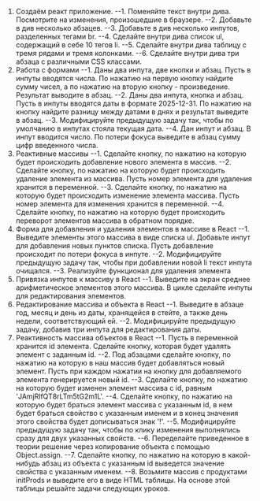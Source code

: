 1. Создаём реакт приложение.
    --1. Поменяйте текст внутри дива. Посмотрите на изменения, произошедшие в браузере.
    --2. Добавьте в див несколько абзацев.
    --3. Добавьте в див несколько инпутов, разделенных тегами br.
    --4. Сделайте внутри дива список ul, содержащий в себе 10 тегов li.
    --5. Сделайте внутри дива таблицу с тремя рядами и тремя колонками.
    --6. Сделайте внутри дива три абзаца с различными CSS классами.
2. Работа с формами 
    --1. Даны два инпута, две кнопки и абзац. Пусть в инпуты вводятся числа.
    По нажатию на первую кнопку найдите сумму чисел, а по нажатию на вторую кнопку - произведение. Результат выводите в абзац.
    --2. Даны два инпута, кнопка и абзац. Пусть в инпуты вводятся даты в формате 2025-12-31. По нажатию на кнопку найдите разницу между датами в днях и результат выведите в абзац.
    --3. Модифицируйте предыдущую задачу так, чтобы по умолчанию в инпутах стояла текущая дата.
    --4. Дан инпут и абзац. В инпут вводится число. По потери фокуса выведите в абзац сумму цифр введенного числа.
3. Реактивные массивы
    --1. Сделайте кнопку, по нажатию на которую будет происходить добавление нового элемента в массив.
    --2. Сделайте кнопку, по нажатию на которую будет происходить удаление элемента из массива. Пусть номер элемента для удаления хранится в переменной.
    --3. Сделайте кнопку, по нажатию на которую будет происходить изменение элемента массива. Пусть номер элемента для изменения хранится в переменной.
    --4. Сделайте кнопку, по нажатию на которую будет происходить переворот элементов массива в обратном порядке.
4. Форма для добавления и удаления элементов в массиве в React
    --1. Выведите элементы этого массива в виде списка ul. Добавьте инпут для добавления новых пунктов списка. Пусть добавление происходит по потери фокуса в инпуте.
    --2. Модифицируйте предыдущую задачу так, чтобы при добавлении новой li текст инпута очищался.
    --3. Реализуйте функционал для удаления элемента
5. Привязка инпутов к массиву в React
    --1. Выведите на экран среднее арифметическое элементов этого массива. В цикле сделайте инпуты для редактирования элементов.
6. Редактирование массива и объекта в React
    --1. Выведите в абзаце год, месяц и день из даты, хранящейся в стейте, а также день недели, соответствующий ей.
    --2. Модифицируйте предыдущую задачу, добавив три инпута для редактирования даты.
7. Реактивность массива объектов в React
    --1. Пусть в переменной хранится id элемента. Сделайте кнопку, которая будет удалять элемент с заданным id.
    --2. Под абзацами сделайте кнопку, по нажатию на которую в наш массив будет добавляться новый элемент. Пусть при каждом нажатии на кнопку для добавляемого элемента генерируется новый id.
    --3. Сделайте кнопку, по нажатию на которую будет изменен элемент массива с id, равным 'JAmjRlfQT8rLTm5tG2m1L'.
    --4. Сделайте кнопку, по нажатию на которую будет браться элемент массива с указанным id, в нем будет браться свойство с указанным именем и в конец значения этого свойства будет дописываться знак '!'.
    --5. Модифицируйте предыдущую задачу так, чтобы по клику изменения выполнялись сразу для двух указанных свойств.
    --6. Переделайте приведенное в теории решение через копирование объекта с помощью Object.assign.
    --7. Сделайте кнопку, по нажатию на которую в какой-нибудь абзац из объекта с указанным id выведется значение свойства с указанным именем.
    --8. Возьмите массив с продуктами initProds и выведите его в виде HTML таблицы. На основе этой таблицы решайте задачи следующих уроков.